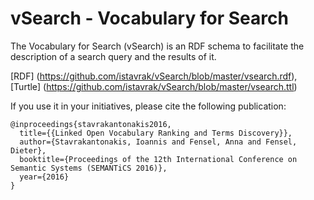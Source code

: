 # vSearch - Vocabulary for Search
The Vocabulary for Search (vSearch) is an RDF schema to facilitate the description of a search query and the results of it.

[RDF] (https://github.com/istavrak/vSearch/blob/master/vsearch.rdf), [Turtle] (https://github.com/istavrak/vSearch/blob/master/vsearch.ttl)

If you use it in your initiatives, please cite the following publication:
```
@inproceedings{stavrakantonakis2016,
  title={{Linked Open Vocabulary Ranking and Terms Discovery}},
  author={Stavrakantonakis, Ioannis and Fensel, Anna and Fensel, Dieter},
  booktitle={Proceedings of the 12th International Conference on Semantic Systems (SEMANTiCS 2016)},
  year={2016}
}
```
